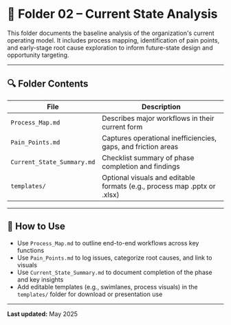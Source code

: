 # 📁 Folder 02 – Current State Analysis

This folder documents the baseline analysis of the organization's current operating model. It includes process mapping, identification of pain points, and early-stage root cause exploration to inform future-state design and opportunity targeting.

---

## 🔍 Folder Contents

| File                                 | Description                                                  |
|--------------------------------------|--------------------------------------------------------------|
| `Process_Map.md`                     | Describes major workflows in their current form              |
| `Pain_Points.md`                     | Captures operational inefficiencies, gaps, and friction areas|
| `Current_State_Summary.md`          | Checklist summary of phase completion and findings           |
| `templates/`                         | Optional visuals and editable formats (e.g., process map .pptx or .xlsx) |

---

## 🧠 How to Use

- Use `Process_Map.md` to outline end-to-end workflows across key functions
- Use `Pain_Points.md` to log issues, categorize root causes, and link to visuals
- Use `Current_State_Summary.md` to document completion of the phase and key insights
- Add editable templates (e.g., swimlanes, process visuals) in the `templates/` folder for download or presentation use

---

**Last updated:** May 2025
